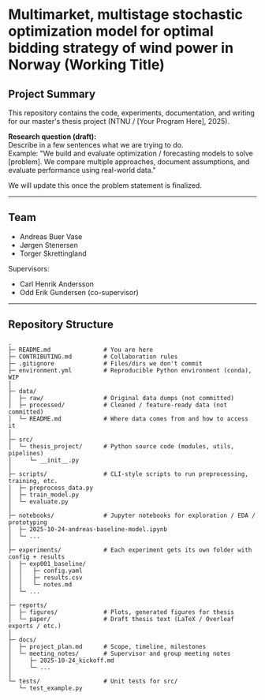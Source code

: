 # Multimarket, multistage stochastic optimization model for optimal bidding strategy of wind power in Norway (Working Title)

## Project Summary
This repository contains the code, experiments, documentation, and writing for our master's thesis project (NTNU / [Your Program Here], 2025).

**Research question (draft):**  
Describe in a few sentences what we are trying to do.  
Example: "We build and evaluate optimization / forecasting models to solve [problem]. We compare multiple approaches, document assumptions, and evaluate performance using real-world data."

We will update this once the problem statement is finalized.

---

## Team
- Andreas Buer Vase  
- Jørgen Stenersen
- Torger Skrettingland

Supervisors:
- Carl Henrik Andersson
- Odd Erik Gundersen (co-supervisor)

---

## Repository Structure
```text
.
├─ README.md               # You are here
├─ CONTRIBUTING.md         # Collaboration rules
├─ .gitignore              # Files/dirs we don't commit
├─ environment.yml         # Reproducible Python environment (conda), WIP
│
├─ data/
│  ├─ raw/                 # Original data dumps (not committed)
│  ├─ processed/           # Cleaned / feature-ready data (not committed)
│  └─ README.md            # Where data comes from and how to access it
│
├─ src/
│  └─ thesis_project/      # Python source code (modules, utils, pipelines)
│     └─ __init__.py
│
├─ scripts/                # CLI-style scripts to run preprocessing, training, etc.
│  ├─ preprocess_data.py
│  ├─ train_model.py
│  └─ evaluate.py
│
├─ notebooks/              # Jupyter notebooks for exploration / EDA / prototyping
│  ├─ 2025-10-24-andreas-baseline-model.ipynb
│  └─ ...
│
├─ experiments/            # Each experiment gets its own folder with config + results
│  ├─ exp001_baseline/
│  │   ├─ config.yaml
│  │   ├─ results.csv
│  │   └─ notes.md
│  └─ ...
│
├─ reports/
│  ├─ figures/             # Plots, generated figures for thesis
│  └─ paper/               # Draft thesis text (LaTeX / Overleaf exports / etc.)
│
├─ docs/
│  ├─ project_plan.md      # Scope, timeline, milestones
│  └─ meeting_notes/       # Supervisor and group meeting notes
│     ├─ 2025-10-24_kickoff.md
│     └─ ...
│
└─ tests/                  # Unit tests for src/
   └─ test_example.py


